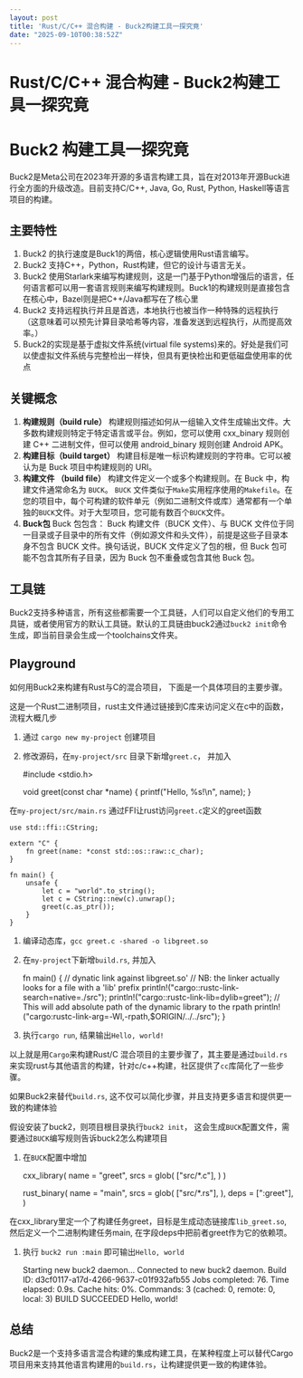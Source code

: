 ```yaml
---
layout: post
title: 'Rust/C/C++ 混合构建 - Buck2构建工具一探究竟'
date: "2025-09-10T00:38:52Z"
---
```

Rust/C/C++ 混合构建 - Buck2构建工具一探究竟
===============================

Buck2 构建工具一探究竟
==============

Buck2是Meta公司在2023年开源的多语言构建工具，旨在对2013年开源Buck进行全方面的升级改造。目前支持C/C++, Java, Go, Rust, Python, Haskell等语言项目的构建。

主要特性
----

1.  Buck2 的执行速度是Buck1的两倍，核心逻辑使用Rust语言编写。
2.  Buck2 支持C++，Python，Rust构建，但它的设计与语言无关。
3.  Buck2 使用Starlark来编写构建规则，这是一门基于Python增强后的语言，任何语言都可以用一套语言规则来编写构建规则。Buck1的构建规则是直接包含在核心中，Bazel则是把C++/Java都写在了核心里
4.  Buck2 支持远程执行并且是首选，本地执行也被当作一种特殊的远程执行 （这意味着可以预先计算目录哈希等内容，准备发送到远程执行，从而提高效率。）
5.  Buck2的实现是基于虚拟文件系统(virtual file systems)来的。好处是我们可以使虚拟文件系统与完整检出一样快，但具有更快检出和更低磁盘使用率的优点

关键概念
----

1.  **构建规则（build rule）** 构建规则描述如何从一组输入文件生成输出文件。大多数构建规则特定于特定语言或平台。例如，您可以使用 cxx\_binary 规则创建 C++ 二进制文件，但可以使用 android\_binary 规则创建 Android APK。
2.  **构建目标（build target）** 构建目标是唯一标识构建规则的字符串。它可以被认为是 Buck 项目中构建规则的 URI。
3.  **构建文件 （build file）** 构建文件定义一个或多个构建规则。在 Buck 中，构建文件通常命名为 `BUCK`。 `BUCK` 文件类似于`Make`实用程序使用的`Makefile`。在您的项目中，每个可构建的软件单元（例如二进制文件或库）通常都有一个单独的`BUCK`文件。对于大型项目，您可能有数百个`BUCK`文件。
4.  **Buck包** Buck 包包含： Buck 构建文件（BUCK 文件）、与 BUCK 文件位于同一目录或子目录中的所有文件（例如源文件和头文件），前提是这些子目录本身不包含 BUCK 文件。换句话说，BUCK 文件定义了包的根，但 Buck 包可能不包含其所有子目录，因为 Buck 包不重叠或包含其他 Buck 包。

工具链
---

Buck2支持多种语言，所有这些都需要一个工具链，人们可以自定义他们的专用工具链，或者使用官方的默认工具链。默认的工具链由buck2通过`buck2 init`命令生成，即当前目录会生成一个toolchains文件夹。

Playground
----------

如何用Buck2来构建有Rust与C的混合项目， 下面是一个具体项目的主要步骤。

这是一个Rust二进制项目，rust主文件通过链接到C库来访问定义在c中的函数，流程大概几步

1.  通过 `cargo new my-project` 创建项目
2.  修改源码，在`my-project/src` 目录下新增`greet.c`， 并加入

    #include <stdio.h>
    
    void greet(const char *name)
    {
        printf("Hello, %s!\n", name);
    }
    

在`my-project/src/main.rs` 通过FFI让rust访问`greet.c`定义的greet函数

    use std::ffi::CString;
    
    extern "C" {
        fn greet(name: *const std::os::raw::c_char);
    }
    
    fn main() {
        unsafe {
            let c = "world".to_string();
            let c = CString::new(c).unwrap();
            greet(c.as_ptr());
        }
    }
    

1.  编译动态库，`gcc greet.c -shared -o libgreet.so`
2.  在`my-project`下新增`build.rs`, 并加入

    fn main() {
        // dynatic link against libgreet.so'
        // NB: the linker actually looks for a file with a 'lib' prefix
        println!("cargo::rustc-link-search=native=./src");
        println!("cargo::rustc-link-lib=dylib=greet");
        // This will add absolute path of the dynamic library to the rpath
        println!("cargo:rustc-link-arg=-Wl,-rpath,$ORIGIN/../../src");
    }
    

1.  执行`cargo run`, 结果输出`Hello, world!`

以上就是用`Cargo`来构建Rust/C 混合项目的主要步骤了，其主要是通过`build.rs`来实现rust与其他语言的构建，针对c/c++构建，社区提供了`cc`库简化了一些步骤。

如果Buck2来替代`build.rs`, 这不仅可以简化步骤，并且支持更多语言和提供更一致的构建体验

假设安装了buck2，则项目根目录执行`buck2 init`， 这会生成`BUCK`配置文件，需要通过`BUCK`编写规则告诉buck2怎么构建项目

1.  在`BUCK`配置中增加

    cxx_library(
        name = "greet",
        srcs = glob(
            ["src/*.c"],
        )
    )
    
    rust_binary(
        name = "main",
        srcs = glob(
            ["src/*.rs"],
        ),
        deps = [":greet"],
    )
    

在cxx\_library里定一个了构建任务greet，目标是生成动态链接库`lib_greet.so`, 然后定义一个二进制构建任务main, 在字段deps中把前者greet作为它的依赖项。

1.  执行 `buck2 run :main` 即可输出`Hello, world`

    Starting new buck2 daemon...
    Connected to new buck2 daemon.
    Build ID: d3cf0117-a17d-4266-9637-c01f932afb55
    Jobs completed: 76. Time elapsed: 0.9s.
    Cache hits: 0%. Commands: 3 (cached: 0, remote: 0, local: 3)
    BUILD SUCCEEDED
    Hello, world!
    

总结
--

Buck2是一个支持多语言混合构建的集成构建工具，在某种程度上可以替代Cargo项目用来支持其他语言构建用的`build.rs`，让构建提供更一致的构建体验。